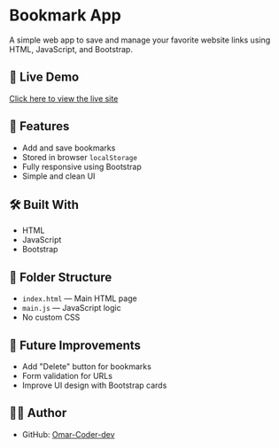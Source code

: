 # Bookmark App

A simple web app to save and manage your favorite website links using HTML, JavaScript, and Bootstrap.

## 🔗 Live Demo

[Click here to view the live site](https://omar-coder-dev.github.io/bookmark-app/)

## 🚀 Features

- Add and save bookmarks
- Stored in browser `localStorage`
- Fully responsive using Bootstrap
- Simple and clean UI

## 🛠️ Built With

- HTML
- JavaScript
- Bootstrap

## 📂 Folder Structure

- `index.html` — Main HTML page
- `main.js` — JavaScript logic
- No custom CSS

## 🧠 Future Improvements

- Add "Delete" button for bookmarks
- Form validation for URLs
- Improve UI design with Bootstrap cards

## 👨‍💻 Author

- GitHub: [Omar-Coder-dev](https://github.com/Omar-Coder-dev)
